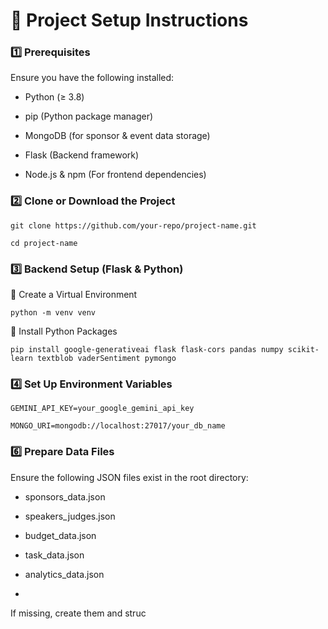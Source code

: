 # 📌 Project Setup Instructions

### 1️⃣ Prerequisites
Ensure you have the following installed:

* Python (≥ 3.8)

* pip (Python package manager)

* MongoDB (for sponsor & event data storage)

* Flask (Backend framework)

* Node.js & npm (For frontend dependencies)

### 2️⃣ Clone or Download the Project

    git clone https://github.com/your-repo/project-name.git
    
    cd project-name

### 3️⃣ Backend Setup (Flask & Python)

🔹 Create a Virtual Environment

    python -m venv venv
🔹 Install Python Packages

    pip install google-generativeai flask flask-cors pandas numpy scikit-learn textblob vaderSentiment pymongo

### 4️⃣ Set Up Environment Variables

    GEMINI_API_KEY=your_google_gemini_api_key
    
    MONGO_URI=mongodb://localhost:27017/your_db_name

### 6️⃣ Prepare Data Files

Ensure the following JSON files exist in the root directory:

* sponsors_data.json

* speakers_judges.json

* budget_data.json

* task_data.json

* analytics_data.json


* 

If missing, create them and struc



    
    
